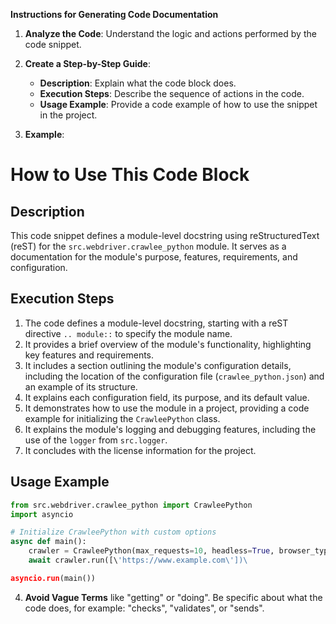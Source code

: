 **Instructions for Generating Code Documentation**

1. **Analyze the Code**: Understand the logic and actions performed by the code snippet.

2. **Create a Step-by-Step Guide**:
    - **Description**: Explain what the code block does.
    - **Execution Steps**: Describe the sequence of actions in the code.
    - **Usage Example**: Provide a code example of how to use the snippet in the project.

3. **Example**:

How to Use This Code Block
=========================================================================================

Description
-------------------------
This code snippet defines a module-level docstring using reStructuredText (reST) for the `src.webdriver.crawlee_python` module. It serves as a documentation for the module's purpose, features, requirements, and configuration.

Execution Steps
-------------------------
1. The code defines a module-level docstring, starting with a reST directive `.. module::` to specify the module name.
2. It provides a brief overview of the module's functionality, highlighting key features and requirements.
3. It includes a section outlining the module's configuration details, including the location of the configuration file (`crawlee_python.json`) and an example of its structure.
4. It explains each configuration field, its purpose, and its default value.
5. It demonstrates how to use the module in a project, providing a code example for initializing the `CrawleePython` class.
6. It explains the module's logging and debugging features, including the use of the `logger` from `src.logger`.
7. It concludes with the license information for the project.

Usage Example
-------------------------

```python
from src.webdriver.crawlee_python import CrawleePython
import asyncio

# Initialize CrawleePython with custom options
async def main():
    crawler = CrawleePython(max_requests=10, headless=True, browser_type='chromium', options=["--headless"])
    await crawler.run([\'https://www.example.com\'])\

asyncio.run(main())
```

4. **Avoid Vague Terms** like "getting" or "doing". Be specific about what the code does, for example: "checks", "validates", or "sends".